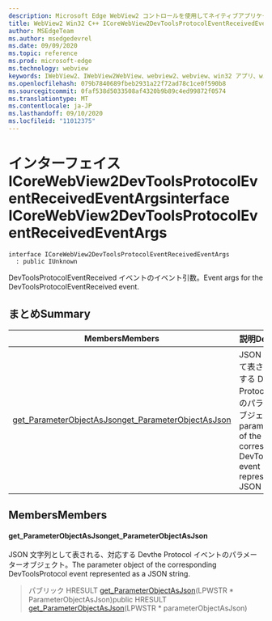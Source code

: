 ```yaml
---
description: Microsoft Edge WebView2 コントロールを使用してネイティブアプリケーションに web 技術 (HTML、CSS、JavaScript) を埋め込む
title: WebView2 Win32 C++ ICoreWebView2DevToolsProtocolEventReceivedEventArgs
author: MSEdgeTeam
ms.author: msedgedevrel
ms.date: 09/09/2020
ms.topic: reference
ms.prod: microsoft-edge
ms.technology: webview
keywords: IWebView2、IWebView2WebView、webview2、webview、win32 アプリ、win32、edge、ICoreWebView2、ICoreWebView2Controller、browser control、edge html、ICoreWebView2DevToolsProtocolEventReceivedEventArgs
ms.openlocfilehash: 079b7840689fbeb2931a22f72ad78c1ce0f590b8
ms.sourcegitcommit: 0faf538d5033508af4320b9b89c4ed99872f0574
ms.translationtype: MT
ms.contentlocale: ja-JP
ms.lasthandoff: 09/10/2020
ms.locfileid: "11012375"
---
```

# <span data-ttu-id="70289-104">インターフェイス ICoreWebView2DevToolsProtocolEventReceivedEventArgs</span><span class="sxs-lookup"><span data-stu-id="70289-104">interface ICoreWebView2DevToolsProtocolEventReceivedEventArgs</span></span> 

```
interface ICoreWebView2DevToolsProtocolEventReceivedEventArgs
  : public IUnknown
```

<span data-ttu-id="70289-105">DevToolsProtocolEventReceived イベントのイベント引数。</span><span class="sxs-lookup"><span data-stu-id="70289-105">Event args for the DevToolsProtocolEventReceived event.</span></span>

## <span data-ttu-id="70289-106">まとめ</span><span class="sxs-lookup"><span data-stu-id="70289-106">Summary</span></span>

 <span data-ttu-id="70289-107">Members</span><span class="sxs-lookup"><span data-stu-id="70289-107">Members</span></span>                        | <span data-ttu-id="70289-108">説明</span><span class="sxs-lookup"><span data-stu-id="70289-108">Descriptions</span></span>
--------------------------------|---------------------------------------------
[<span data-ttu-id="70289-109">get_ParameterObjectAsJson</span><span class="sxs-lookup"><span data-stu-id="70289-109">get_ParameterObjectAsJson</span></span>](#get_parameterobjectasjson) | <span data-ttu-id="70289-110">JSON 文字列として表される、対応する Devthe Protocol イベントのパラメーターオブジェクト。</span><span class="sxs-lookup"><span data-stu-id="70289-110">The parameter object of the corresponding DevToolsProtocol event represented as a JSON string.</span></span>

## <span data-ttu-id="70289-111">Members</span><span class="sxs-lookup"><span data-stu-id="70289-111">Members</span></span>

#### <span data-ttu-id="70289-112">get_ParameterObjectAsJson</span><span class="sxs-lookup"><span data-stu-id="70289-112">get_ParameterObjectAsJson</span></span> 

<span data-ttu-id="70289-113">JSON 文字列として表される、対応する Devthe Protocol イベントのパラメーターオブジェクト。</span><span class="sxs-lookup"><span data-stu-id="70289-113">The parameter object of the corresponding DevToolsProtocol event represented as a JSON string.</span></span>

> <span data-ttu-id="70289-114">パブリック HRESULT [get_ParameterObjectAsJson](#get_parameterobjectasjson)(LPWSTR \* ParameterObjectAsJson)</span><span class="sxs-lookup"><span data-stu-id="70289-114">public HRESULT [get_ParameterObjectAsJson](#get_parameterobjectasjson)(LPWSTR \* parameterObjectAsJson)</span></span>

